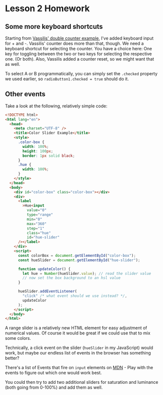 # Lesson 2 Homework

## Some more keyboard shortcuts

Starting from [Vassilis' double counter example](../code/lesson2/double_counter/keyboard.html), I've added keyboard input for + and -. Vassilis' counter does more than that, though. We need a keyboard shortcut for selecting the counter. You have a choice here: One key for toggling between the two or two keys for selecting the respective one. (Or both). Also, Vassilis added a counter reset, so we might want that as well.

To select A or B programmatically, you can simply set the `.checked` property we used earlier, so `radioButton1.checked = true` should do it.

## Other events

Take a look at the following, relatively simple code:

```html
<!DOCTYPE html>
<html lang="en">
  <head>
    <meta charset="UTF-8" />
    <title>Color Slider Example</title>
    <style>
      .color-box {
        width: 100%;
        height: 100px;
        border: 1px solid black;
      }
      .hue {
        width: 100%;
      }
    </style>
  </head>
  <body>
    <div id="color-box" class="color-box"></div>
    <div>
      <label
        >Hue<input
          value="0"
          type="range"
          min="0"
          max="360"
          step="1"
          class="hue"
          id="hue-slider"
      /></label>
    </div>
    <script>
      const colorBox = document.getElementById("color-box");
      const hueSlider = document.getElementById("hue-slider");

      function updateColor() {
        let hue = Number(hueSlider.value); // read the slider value
        // now set the box background to an hsl value
      }

      hueSlider.addEventListener(
        "click" /* what event should we use instead? */,
        updateColor
      );
    </script>
  </body>
</html>
```

A range slider is a relatively new HTML element for easy adjustment of numerical values. Of course it would be great if we could use that to mix some colors.

Technically, a click event on the slider (`hueSlider` in my JavaScript) would work, but maybe our endless list of events in the browser has something better?

There's a list of Events that fire on `input` elements on [MDN](https://developer.mozilla.org/en-US/docs/Web/API/HTMLElement#input_events) - Play with the events to figure out which one would work best.

You could then try to add two additional sliders for saturation and luminance (both going from 0-100%) and add them as well.
